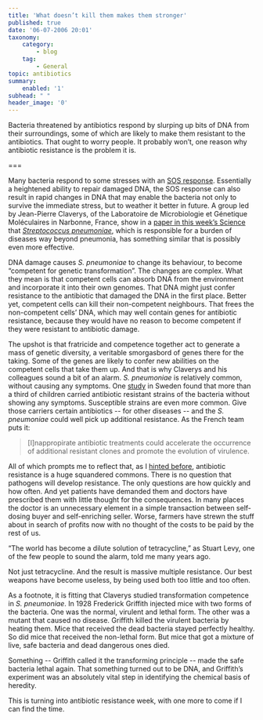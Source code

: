 ```yaml
---
title: 'What doesn’t kill them makes them stronger'
published: true
date: '06-07-2006 20:01'
taxonomy:
    category:
        - blog
    tag:
        - General
topic: antibiotics
summary:
    enabled: '1'
subhead: " "
header_image: '0'
---
```


Bacteria threatened by antibiotics respond by slurping up bits of DNA from their surroundings, some of which are likely to make them resistant to the antibiotics. That ought to worry people. It probably won’t, one reason why antibiotic resistance is the problem it is.

===

Many bacteria respond to some stresses with an [SOS response](https://journals.plos.org/plosbiology/article?id=10.1371/journal.pbio.0030255). Essentially a heightened ability to repair damaged DNA, the SOS response can also result in rapid changes in DNA that may enable the bacteria not only to survive the immediate stress, but to weather it better in future. A group led by Jean-Pierre Claverys, of the Laboratoire de Microbiologie et Génetique Moléculaires in Narbonne, France, show in a [paper in this week’s Science](https://www.science.org/doi/abs/10.1126/science.1127912) that _[Streptococcus pneumoniae](https://en.wikipedia.org/wiki/Streptococcus_pneumoniae)_, which is responsible for a burden of diseases way beyond pneumonia, has something similar that is possibly even more effective.

DNA damage causes _S. pneumoniae_ to change its behaviour, to become “competent for genetic transformation”. The changes are complex. What they mean is that competent cells can absorb DNA from the environment and incorporate it into their own genomes. That DNA might just confer resistance to the antibiotic that damaged the DNA in the first place. Better yet, competent cells can kill their non-competent neighbours. That frees the non-competent cells’ DNA, which may well contain genes for antibiotic resistance, because they would have no reason to become competent if they were resistant to antibiotic damage.

The upshot is that fratricide and competence together act to generate a mass of genetic diversity, a veritable smorgasbord of genes there for the taking. Some of the genes are likely to confer new abilities on the competent cells that take them up. And that is why Claverys and his colleagues sound a bit of an alarm. _S. pneumoniae_ is relatively common, without causing any symptoms. One [study](https://pubmed.ncbi.nlm.nih.gov/9571733/) in Sweden found that more than a third of children carried antibiotic resistant strains of the bacteria without showing any symptoms. Susceptible strains are even more common. Give those carriers certain antibiotics -- for other diseases -- and the _S. pneumoniae_ could well pick up additional resistance. As the French team puts it:

> [I]nappropirate antibiotic treatments could accelerate the occurrence of additional resistant clones and promote the evolution of virulence.

All of which prompts me to reflect that, as I [hinted before](https://jeremycherfas.net/blog/someone-understands/), antibiotic resistance is a huge squandered commons. There is no question that pathogens will develop resistance. The only questions are how quickly and how often. And yet patients have demanded them and doctors have prescribed them with little thought for the consequences. In many places the doctor is an unnecessary element in a simple transaction between self-dosing buyer and self-enriching seller. Worse, farmers have strewn the stuff about in search of profits now with no thought of the costs to be paid by the rest of us.

“The world has become a dilute solution of tetracycline,” as Stuart Levy, one of the few people to sound the alarm, told me many years ago.

Not just tetracycline. And the result is massive multiple resistance. Our best weapons have become useless, by being used both too little and too often.

As a footnote, it is fitting that Claverys studied transformation competence in _S. pneumoniae_. In 1928 Frederick Griffith injected mice with two forms of the bacteria. One was the normal, virulent and lethal form. The other was a mutant that caused no disease. Griffith killed the virulent bacteria by heating them. Mice that received the dead bacteria stayed perfectly healthy. So did mice that received the non-lethal form. But mice that got a mixture of live, safe bacteria and dead dangerous ones died.

Something -- Griffith called it the transforming principle -- made the safe bacteria lethal again. That something turned out to be DNA, and Griffith’s experiment was an absolutely vital step in identifying the chemical basis of heredity.

This is turning into antibiotic resistance week, with one more to come if I can find the time.
